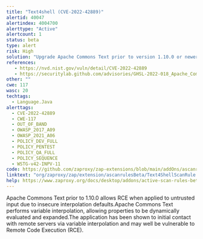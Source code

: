 ```yaml
---
title: "Text4shell (CVE-2022-42889)"
alertid: 40047
alertindex: 4004700
alerttype: "Active"
alertcount: 1
status: beta
type: alert
risk: High
solution: "Upgrade Apache Commons Text prior to version 1.10.0 or newer."
references:
   - https://nvd.nist.gov/vuln/detail/CVE-2022-42889
   - https://securitylab.github.com/advisories/GHSL-2022-018_Apache_Commons_Text/
other: ""
cwe: 117
wasc: 20
techtags: 
  - Language.Java
alerttags: 
  - CVE-2022-42889
  - CWE-117
  - OUT_OF_BAND
  - OWASP_2017_A09
  - OWASP_2021_A06
  - POLICY_DEV_FULL
  - POLICY_PENTEST
  - POLICY_QA_FULL
  - POLICY_SEQUENCE
  - WSTG-v42-INPV-11
code: https://github.com/zaproxy/zap-extensions/blob/main/addOns/ascanrulesBeta/src/main/java/org/zaproxy/zap/extension/ascanrulesBeta/Text4ShellScanRule.java
linktext: "org/zaproxy/zap/extension/ascanrulesBeta/Text4ShellScanRule.java"
help: https://www.zaproxy.org/docs/desktop/addons/active-scan-rules-beta/#id-40047
---
```

Apache Commons Text prior to 1.10.0 allows RCE when applied to untrusted input due to insecure interpolation defaults.Apache Commons Text performs variable interpolation, allowing properties to be dynamically evaluated and expanded.The application has been shown to initial contact with remote servers via variable interpolation and may well be vulnerable to Remote Code Execution (RCE).
